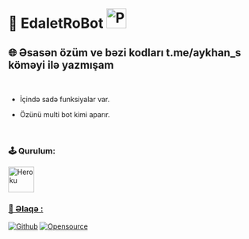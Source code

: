 # **🐺 EdaletRoBot** <img title="PP" height="40" src="https://avatars.githubusercontent.com/u/99437747?v=4">

## **🌐 Əsasən özüm ve bəzi kodları t.me/aykhan_s köməyi ilə yazmışam**
</br>

- İçində sadə funksiyalar var.

- Özünü multi bot kimi aparır.
</br>


### **🕹 Qurulum:**

<p><a href="https://heroku.com/deploy?template=https://github.com/Fakebody31/edaletasistan"><img alt="Heroku" width="52px" src="https://www.nicepng.com/png/full/223-2233246_heroku-logo-salesforce-heroku.png"></p>

### **📨 Əlaqə :**

[![Github](https://img.shields.io/badge/Github-525252?style=for-the-badge&logo=github)](https://github.com/EdaletRoBot) [![Opensource](https://img.shields.io/badge/Telegram-2CA5E0?style=for-the-badge&logo=telegram&logoColor=white)](https://t.me/edalet_22)

</br>
